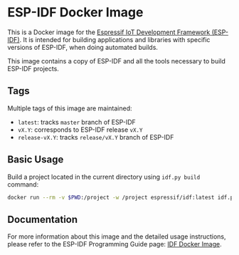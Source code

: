 <!-- This is a brief version of docs/en/api-guides/tools/idf-docker-image.rst
     intended to be displayed on the Docker Hub page: https://hub.docker.com/r/espressif/idf.
     When changing this page, please keep idf-docker-image.rst in sync.
     (Keep the differences between Markdown and restructuredText in mind.)
 -->

# ESP-IDF Docker Image

This is a Docker image for the [Espressif IoT Development Framework (ESP-IDF)](https://github.com/espressif/esp-idf). It is intended for building applications and libraries with specific versions of ESP-IDF, when doing automated builds.

This image contains a copy of ESP-IDF and all the tools necessary to build ESP-IDF projects.

## Tags

Multiple tags of this image are maintained:

- `latest`: tracks `master` branch of ESP-IDF
- `vX.Y`: corresponds to ESP-IDF release `vX.Y`
- `release-vX.Y`: tracks `release/vX.Y` branch of ESP-IDF

## Basic Usage

Build a project located in the current directory using `idf.py build` command:

```bash
docker run --rm -v $PWD:/project -w /project espressif/idf:latest idf.py build
```

## Documentation

For more information about this image and the detailed usage instructions, please refer to the ESP-IDF Programming Guide page: [IDF Docker Image](https://docs.espressif.com/projects/esp-idf/en/latest/esp32/api-guides/tools/idf-docker-image.html).

